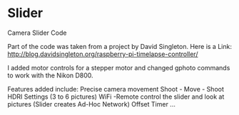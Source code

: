 # Slider
Camera Slider Code


Part of the code was taken from a project by David Singleton. 
Here is a Link: http://blog.davidsingleton.org/raspberry-pi-timelapse-controller/


I added motor controls for a stepper motor and changed gphoto commands to work with the Nikon D800.

Features added include: 
Precise camera movement
Shoot - Move - Shoot
HDRI Settings (3 to 6 pictures)
WiFi -Remote control the slider and look at pictures (Slider creates Ad-Hoc Network)
Offset Timer
...


